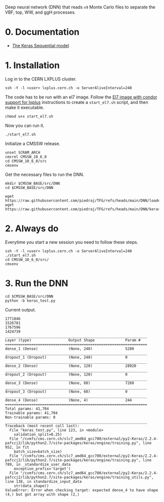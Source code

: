Deep neural network (DNN) that reads `v9` Monte Carlo files to separate the VBF, top, WW, and ggH processes.

# 0. Documentation

* [The Keras Sequential model](https://keras.io/guides/sequential_model/)

# 1. Installation

Log in to the CERN LXPLUS cluster.

    ssh -Y -l <user> lxplus.cern.ch -o ServerAliveInterval=240

The code has to be run with an el7 image. Follow the [El7 image with condor support for lxplus](https://gitlab.cern.ch/cms-cat/cmssw-lxplus/) instructions to create a `start_el7.sh` script, and then make it executable.

    chmod u+x start_el7.sh

Now you can run it.

    ./start_el7.sh

Initialize a CMSSW release.

    unset SCRAM_ARCH
    cmsrel CMSSW_10_6_0
    cd CMSSW_10_6_0/src
    cmsenv

Get the necessary files to run the DNN.

    mkdir $CMSSW_BASE/src/DNN
    cd $CMSSW_BASE/src/DNN
    
    wget https://raw.githubusercontent.com/piedraj/TFG/refs/heads/main/DNN/loader.py
    wget https://raw.githubusercontent.com/piedraj/TFG/refs/heads/main/DNN/keras_test.py

# 2. Always do

Everytime you start a new session you need to follow these steps.

    ssh -Y -l <user> lxplus.cern.ch -o ServerAliveInterval=240
    ./start_el7.sh
    cd CMSSW_10_6_0/src/
    cmsenv

# 3. Run the DNN

    cd $CMSSW_BASE/src/DNN
    python -b keras_test.py

Current output.

```
1771846
1526781
1767596
1424739
_________________________________________________________________
Layer (type)                 Output Shape              Param #
=================================================================
dense_1 (Dense)              (None, 240)               5280
_________________________________________________________________
dropout_1 (Dropout)          (None, 240)               0
_________________________________________________________________
dense_2 (Dense)              (None, 120)               28920
_________________________________________________________________
dropout_2 (Dropout)          (None, 120)               0
_________________________________________________________________
dense_3 (Dense)              (None, 60)                7260
_________________________________________________________________
dropout_3 (Dropout)          (None, 60)                0
_________________________________________________________________
dense_4 (Dense)              (None, 4)                 244
=================================================================
Total params: 41,704
Trainable params: 41,704
Non-trainable params: 0
_________________________________________________________________
Traceback (most recent call last):
  File "keras_test.py", line 123, in <module>
    validation_split=0.25)
  File "/cvmfs/cms.cern.ch/slc7_amd64_gcc700/external/py2-Keras/2.2.4-pafccj2/lib/python2.7/site-packages/keras/engine/training.py", line 952, in fit
    batch_size=batch_size)
  File "/cvmfs/cms.cern.ch/slc7_amd64_gcc700/external/py2-Keras/2.2.4-pafccj2/lib/python2.7/site-packages/keras/engine/training.py", line 789, in _standardize_user_data
    exception_prefix='target')
  File "/cvmfs/cms.cern.ch/slc7_amd64_gcc700/external/py2-Keras/2.2.4-pafccj2/lib/python2.7/site-packages/keras/engine/training_utils.py", line 138, in standardize_input_data
    str(data_shape))
ValueError: Error when checking target: expected dense_4 to have shape (4,) but got array with shape (2,)
```
